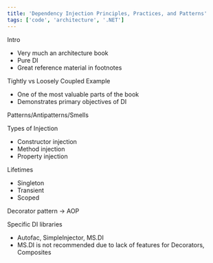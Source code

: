 ```yaml
---
title: 'Dependency Injection Principles, Practices, and Patterns'
tags: ['code', 'architecture', '.NET']
---
```


Intro
* Very much an architecture book
* Pure DI
* Great reference material in footnotes

Tightly vs Loosely Coupled Example
* One of the most valuable parts of the book
* Demonstrates primary objectives of DI

Patterns/Antipatterns/Smells

Types of Injection
* Constructor injection
* Method injection
* Property injection

Lifetimes
* Singleton
* Transient
* Scoped

Decorator pattern -> AOP

Specific DI libraries
* Autofac, SimpleInjector, MS.DI
* MS.DI is not recommended due to lack of features for Decorators, Composites
